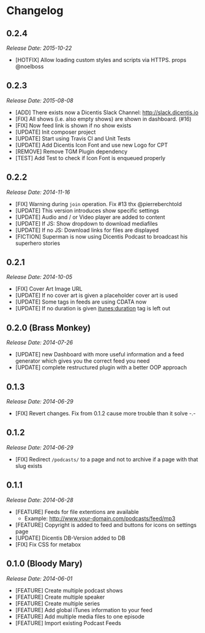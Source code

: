 # Changelog
## 0.2.4
_Release Date: 2015-10-22_

* [HOTFIX] Allow loading custom styles and scripts via HTTPS. props @noelboss

## 0.2.3
_Release Date: 2015-08-08_

* [ADD] There exists now a Dicentis Slack Channel: http://slack.dicentis.io
* [FIX] All shows (i.e. also empty shows) are shown in dashboard. (#16)
* [FIX] Now feed link is shown if no show exists
* [UPDATE] Init composer project
* [UPDATE] Start using Travis CI and Unit Tests
* [UPDATE] Add Dicentis Icon Font and use new Logo for CPT
* [REMOVE] Remove TGM Plugin dependency
* [TEST] Add Test to check if Icon Font is enqueued properly

## 0.2.2
_Release Date: 2014-11-16_

* [FIX] Warning during `join` operation. Fix #13 thx @pierreberchtold
* [UPDATE] This version introduces show specific settings
* [UPDATE] Audio and / or Video player are added to content
* [UPDATE] If JS: Show dropdown to download mediafiles
* [UPDATE] If no JS: Download links for files are displayed
* [FICTION] Superman is now using Dicentis Podcast to broadcast his superhero stories

## 0.2.1
_Release Date: 2014-10-05_

* [FIX] Cover Art Image URL
* [UPDATE] If no cover art is given a placeholder cover art is used
* [UPDATE] Some <itunes> tags in feeds are using CDATA now
* [UPDATE] If no duration is given <itunes:duration> tag is left out

## 0.2.0 (Brass Monkey)
_Release Date: 2014-07-26_

* [UPDATE] new Dashboard with more useful information and a feed generator which gives you the correct feed you need
* [UPDATE] complete restructured plugin with a better OOP approach

## 0.1.3
_Release Date: 2014-06-29_

* [FIX] Revert changes. Fix from 0.1.2 cause more trouble than it solve -.-

## 0.1.2
_Release Date: 2014-06-29_

* [FIX] Redirect `/podcasts/` to a page and not to archive if a page with that slug exists

## 0.1.1
_Release Date: 2014-06-28_

* [FEATURE] Feeds for file extentions are available
	* Example: http://www.your-domain.com/podcasts/feed/mp3
* [FEATURE] Copyright is added to feed and buttons for icons on settings page
* [UPDATE] Dicentis DB-Version added to DB
* [FIX] Fix CSS for metabox

## 0.1.0 (Bloody Mary)
_Release Date: 2014-06-01_

* [FEATURE] Create multiple podcast shows
* [FEATURE] Create multiple speaker
* [FEATURE] Create multiple series
* [FEATURE] Add global iTunes information to your feed
* [FEATURE] Add multiple media files to one episode
* [FEATURE] Import existing Podcast Feeds
